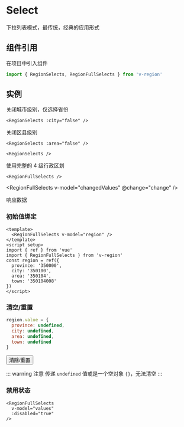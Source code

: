 # Select

下拉列表模式，最传统，经典的应用形式

## 组件引用

在项目中引入组件

```js
import { RegionSelects, RegionFullSelects } from 'v-region'
```

## 实例

<script setup>
import { ref } from 'vue'
import {
  RegionSelects,
  RegionFullSelects
} from 'v-region'

import {
  useUIDataChange, useRegionChange, valuesFuzhou
} from '@/script/region/data'
import RegionDataResult from './RegionDataResult.vue'

const {
  changedValues,
  changedModel,
  change
} = useUIDataChange()
const { values, reset } = useRegionChange()
</script>

关闭城市级别，仅选择省份

```vue-html
<RegionSelects :city="false" />
```

<RegionSelects :city="false" />

关闭区县级别

```vue-html
<RegionSelects :area="false" />
```

<RegionSelects :area="false" />

```vue-html
<RegionSelects />
```

<RegionSelects />

使用完整的 4 级行政区划

```vue-html
<RegionFullSelects />
```

<RegionFullSelects
  v-model="changedValues"
  @change="change"
/>

响应数据

<RegionDataResult
  :values="changedValues"
  :model="changedModel"
/>

### 初始值绑定

```vue
<template>
  <RegionFullSelects v-model="region" />
</template>
<script setup>
import { ref } from 'vue'
import { RegionFullSelects } from 'v-region'
const region = ref({
  province: '350000',
  city: '350100',
  area: '350104',
  town: '350104008'
})
</script>
```

<RegionFullSelects
  class="mb-3"
  v-model="values"
/>

### 清空/重置

```js
region.value = {
  province: undefined,
  city: undefined,
  area: undefined,
  town: undefined
}
```

<div class="mt-3">
  <button
    type="button"
    class="btn btn-dark"
    @click="reset"
  >清除/重置</button>
</div>

::: warning 注意
传递 `undefined` 值或是一个空对象 `{}`，无法清空
:::

### 禁用状态

```vue-html
<RegionFullSelects
  v-model="values"
  :disabled="true"
/>
```

<RegionFullSelects
  class="mb-3"
  disabled
  v-model="values"
/>
